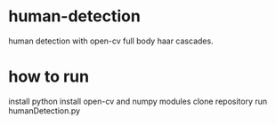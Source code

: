 # human-detection
human detection with open-cv full body haar cascades.
# how to run
install python 
install open-cv and numpy modules
clone repository
run humanDetection.py
